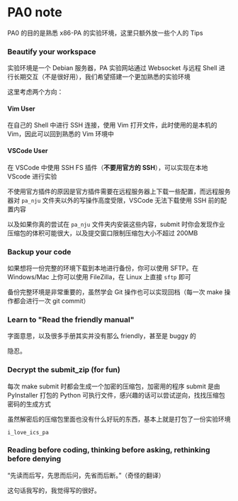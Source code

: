 # PA0 note

PA0 的目的是熟悉 x86-PA 的实验环境，这里只额外放一些个人的 Tips

### Beautify your workspace 

实验环境是一个 Debian 服务器，PA 实验网站通过 Websocket 与远程 Shell 进行长期交互（不是很好用），我们希望搭建一个更加熟悉的实验环境

这里考虑两个方向：

#### Vim User

在自己的 Shell 中进行 SSH 连接，使用 Vim 打开文件，此时使用的是本机的 Vim，因此可以回到熟悉的 Vim 环境中

#### VSCode User

在 VSCode 中使用 SSH FS 插件（**不要用官方的 SSH**），可以实现在本地 VScode 进行实验

不使用官方插件的原因是官方插件需要在远程服务器上下载一些配置，而远程服务器对 `pa_nju` 文件夹以外的写操作高度受限，VSCode 无法下载使用 SSH 前的配置内容

以及如果你真的尝试在 `pa_nju` 文件夹内安装这些内容，submit 时你会发现作业压缩包的体积可能很大，以及提交窗口限制压缩包大小不超过 200MB

### Backup your code

如果想将一份完整的环境下载到本地进行备份，你可以使用 SFTP。在 Windows/Mac 上你可以使用 FileZilla，在 Linux 上直接 `sftp` 即可

备份完整环境是非常重要的，虽然学会 Git 操作也可以实现回档（每一次 make 操作都会进行一次 git commit）

### Learn to "Read the friendly manual"

字面意思，以及很多手册其实并没有那么 friendly，甚至是 buggy 的

隐忍。

### Decrypt the submit_zip (for fun)

每次 make submit 时都会生成一个加密的压缩包，加密用的程序 submit 是由 PyInstaller 打包的 Python 可执行文件，感兴趣的话可以尝试逆向，找找压缩包密码的生成方式

虽然解密后的压缩包里面也没有什么好玩的东西，基本上就是打包了一份实验环境

`i_love_ics_pa`

### Reading before coding, thinking before asking, rethinking before denying

“先读而后写，先思而后问，先省而后断。”（奇怪的翻译）

这句话我写的，我觉得写的很好。